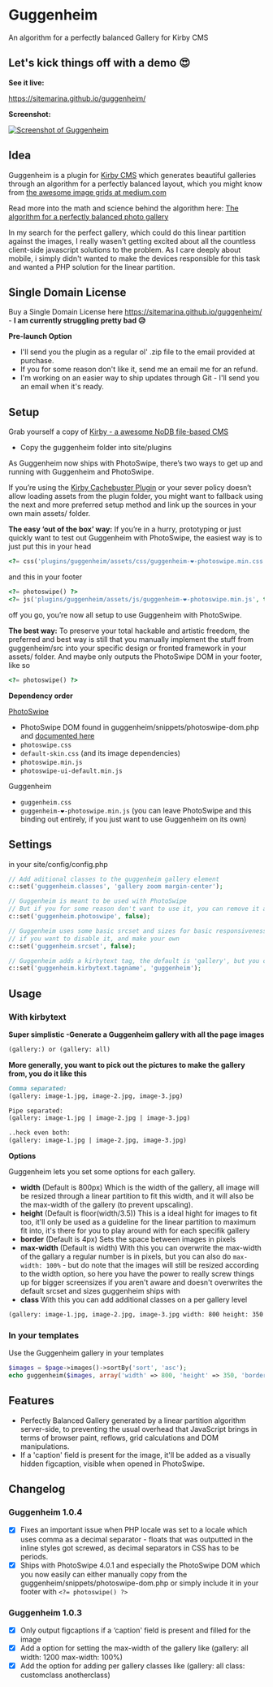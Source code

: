 # Guggenheim
An algorithm for a perfectly balanced Gallery for Kirby CMS

## Let's kick things off with a demo 😍
**See it live:**

https://sitemarina.github.io/guggenheim/

**Screenshot:**

[![Screenshot of Guggenheim](https://raw.githubusercontent.com/SiteMarina/guggenheim/master/guggenheim/screenshot.jpg)](https://sitemarina.github.io/guggenheim/)

## Idea
Guggenheim is a plugin for [Kirby CMS](http://getkirby.com) which generates beautiful galleries through an algorithm for a perfectly balanced layout, which you might know from [the awesome image grids at medium.com](https://medium.com/the-story/introducing-image-grids-c592e5bc16d8)

Read more into the math and science behind the algorithm here: [The algorithm for a perfectly balanced photo gallery](https://www.crispymtn.com/stories/the-algorithm-for-a-perfectly-balanced-photo-gallery)

In my search for the perfect gallery, which could do this linear partition against the images,
I really wasen't getting excited about all the countless client-side javascript solutions to the problem.
As I care deeply about mobile, i simply didn't wanted to make the devices responsible for this task and wanted a PHP solution for the linear partition.

## Single Domain License
Buy a Single Domain License here https://sitemarina.github.io/guggenheim/ - **I am currently struggling pretty bad 😥**

**Pre-launch Option**
- I'll send you the plugin as a regular ol' .zip file to the email provided at purchase.
- If you for some reason don't like it, send me an email me for an refund.
- I'm working on an easier way to ship updates through Git - I'll send you an email when it's ready.

## Setup
Grab yourself a copy of [Kirby - a awesome NoDB file-based CMS](http://getkirby.com)

- Copy the guggenheim folder into site/plugins

As Guggenheim now ships with PhotoSwipe, there’s two ways to get up and running with Guggenheim and PhotoSwipe.

If you’re using the [Kirby Cachebuster Plugin](https://github.com/getkirby/plugins/tree/master/cachebuster) or your sever policy doesn’t allow loading assets from the plugin folder, you might want to fallback using the next and more preferred setup method and link up the sources in your own main assets/ folder.

**The easy ‘out of the box’ way:**
If you’re in a hurry, prototyping or just quickly want to test out Guggenheim with PhotoSwipe, the easiest way is to just put this in your head
```php
<?= css('plugins/guggenheim/assets/css/guggenheim-❤-photoswipe.min.css') ?>
```
and this in your footer
```php
<?= photoswipe() ?>
<?= js('plugins/guggenheim/assets/js/guggenheim-❤-photoswipe.min.js', true) ?>
```
off you go, you’re now all setup to use Guggenheim with PhotoSwipe.

**The best way:**
To preserve your total hackable and artistic freedom, the preferred and best way is still that you manually implement the stuff from guggenheim/src into your specific design or fronted framework in your assets/ folder. And maybe only outputs the PhotoSwipe DOM in your footer, like so
```php
<?= photoswipe() ?>
```

**Dependency order**

[PhotoSwipe](http://photoswipe.com/)
- PhotoSwipe DOM found in guggenheim/snippets/photoswipe-dom.php and [documented here](http://photoswipe.com/documentation/getting-started.html#init-add-pswp-to-dom)
- `photoswipe.css`
- `default-skin.css` (and its image dependencies)
- `photoswipe.min.js`
- `photoswipe-ui-default.min.js`

Guggenheim
- `guggenheim.css`
- `guggenheim-❤-photoswipe.min.js` (you can leave PhotoSwipe and this binding out entirely, if you just want to use Guggenheim on its own)

## Settings
in your site/config/config.php

```php
// Add aditional classes to the guggenheim gallery element
c::set('guggenheim.classes', 'gallery zoom margin-center');

// Guggenheim is meant to be used with PhotoSwipe
// But if you for some reason don't want to use it, you can remove it additionals with
c::set('guggenheim.photoswipe', false);

// Guggenheim uses some basic srcset and sizes for basic responsiveness and highres support
// if you want to disable it, and make your own
c::set('guggenheim.srcset', false);

// Guggenheim adds a kirbytext tag, the default is 'gallery', but you can change it with
c::set('guggenheim.kirbytext.tagname', 'guggenheim');
```

## Usage


### With kirbytext

**Super simplistic -Generate a Guggenheim gallery with all the page images**
```markdown
(gallery:) or (gallery: all)
```

**More generally, you want to pick out the pictures to make the gallery from, you do it like this**
```markdown
Comma separated:
(gallery: image-1.jpg, image-2.jpg, image-3.jpg)

Pipe separated:
(gallery: image-1.jpg | image-2.jpg | image-3.jpg)

..heck even both:
(gallery: image-1.jpg | image-2.jpg, image-3.jpg)
```

**Options**

Guggenheim lets you set some options for each gallery.

- **width** (Default is 800px) Which is the width of the gallery, all image will be resized through a linear partition to fit this width, and it will also be the max-width of the gallery (to prevent upscaling).
- **height** (Default is floor(width/3.5)) This is a ideal hight for images to fit too, it'll only be used as a guideline for the linear partition to maximum fit into, it's there for you to play around with for each specifik gallery
- **border** (Default is 4px) Sets the space between images in pixels
- **max-width** (Default is width) With this you can overwrite the max-width of the gallary a regular number is in pixels, but you can also do `max-width: 100%` - but do note that the images will still be resized according to the width option, so here you have the power to really screw things up for bigger screensizes if you aren't aware and doesn't overwrites the default srcset and sizes guggenheim ships with
- **class** With this you can add additional classes on a per gallery level

```markdown
(gallery: image-1.jpg, image-2.jpg, image-3.jpg width: 800 height: 350 border: 10 class: mycustomclass)
```

### In your templates
Use the Guggenheim gallery in your templates

```php
$images = $page->images()->sortBy('sort', 'asc');
echo guggenheim($images, array('width' => 800, 'height' => 350, 'border' => 10));
```

## Features
- Perfectly Balanced Gallery generated by a linear partition algorithm server-side, to preventing the usual overhead that JavaScript brings in terms of browser paint, reflows, grid calculations and DOM manipulations.
- If a 'caption' field is present for the image, it'll be added as a visually hidden figcaption, visible when opened in PhotoSwipe.


## Changelog

### Guggenheim 1.0.4
- [x] Fixes an important issue when PHP locale was set to a locale which uses comma as a decimal separator - floats that was outputted in the inline styles got screwed, as decimal separators in CSS has to be periods.
- [x] Ships with PhotoSwipe 4.0.1 and especially the PhotoSwipe DOM which you now easily can either manually copy from the guggenheim/snippets/photoswipe-dom.php or simply include it in your footer with `<?= photoswipe() ?>`

### Guggenheim 1.0.3
- [x] Only output figcaptions if a ‘caption' field is present and filled for the image
- [x] Add a option for setting the max-width of the gallery like (gallery: all width: 1200 max-width: 100%) 
- [x] Add the option for adding per gallery classes like (gallery: all class: customclass anotherclass)

